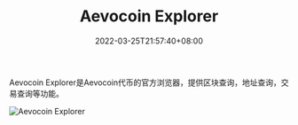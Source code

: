 ﻿---
weight: 
title: "Aevocoin Explorer"
description: "Aevocoin Explorer是Aevocoin代币的官方浏览器，提供区块查询，地址查询，交易查询等功能"
date: 2022-03-25T21:57:40+08:00
lastmod: 2022-7-15T15:33:44+08:00
draft: false
authors: ["DongShanQing"]
featuredImage: "aevocoin-explorer.png"
link: "https://openchains.info/"
tags: ["区块链浏览器","Aevocoin Explorer"]
categories: ["navigation"]
navigation: ["区块链浏览器"]
lightgallery: true
toc: true
pinned: false
recommend: false
recommend1: false
---
Aevocoin Explorer是Aevocoin代币的官方浏览器，提供区块查询，地址查询，交易查询等功能。

![Aevocoin Explorer](C:\Users\Administrator\Desktop\0.0\aevocoin-explorer\aevocoin-explorer.png)
